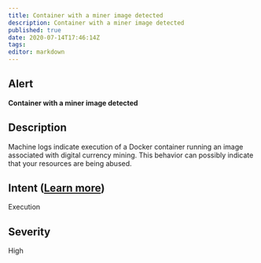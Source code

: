 ```yaml
---
title: Container with a miner image detected
description: Container with a miner image detected
published: true
date: 2020-07-14T17:46:14Z
tags:
editor: markdown
---
```


## Alert
**Container with a miner image detected**

## Description
Machine logs indicate execution of a Docker container running an image associated with digital currency mining. This behavior can possibly indicate that your resources are being abused.

## Intent ([Learn more](/public/security/alerts/intentions.md))
Execution

## Severity
High




